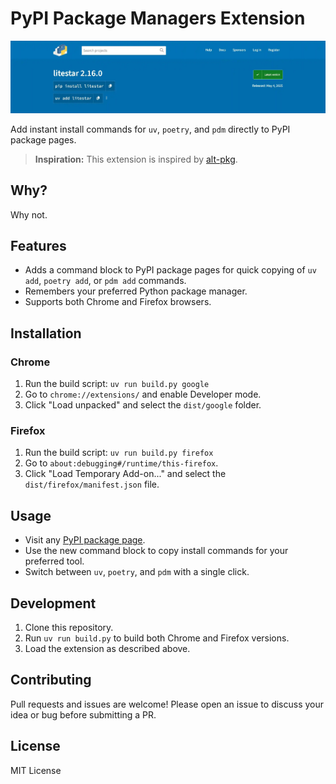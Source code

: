 # PyPI Package Managers Extension

![Extension Example](example.webp)

Add instant install commands for `uv`, `poetry`, and `pdm` directly to PyPI package pages.

> **Inspiration:** This extension is inspired by [alt-pkg](https://github.com/uncor3/alt-pkg).

## Why?
Why not.

## Features
- Adds a command block to PyPI package pages for quick copying of `uv add`, `poetry add`, or `pdm add` commands.
- Remembers your preferred Python package manager.
- Supports both Chrome and Firefox browsers.

## Installation

### Chrome
1. Run the build script: `uv run build.py google`
2. Go to `chrome://extensions/` and enable Developer mode.
3. Click "Load unpacked" and select the `dist/google` folder.

### Firefox
1. Run the build script: `uv run build.py firefox`
2. Go to `about:debugging#/runtime/this-firefox`.
3. Click "Load Temporary Add-on..." and select the `dist/firefox/manifest.json` file.

## Usage
- Visit any [PyPI package page](https://pypi.org/project/).
- Use the new command block to copy install commands for your preferred tool.
- Switch between `uv`, `poetry`, and `pdm` with a single click.

## Development
1. Clone this repository.
3. Run `uv run build.py` to build both Chrome and Firefox versions.
4. Load the extension as described above.

## Contributing
Pull requests and issues are welcome! Please open an issue to discuss your idea or bug before submitting a PR.

## License
MIT License

